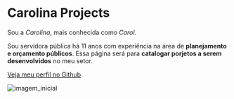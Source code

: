 # Carolina Projects


Sou a *Carolina*, mais conhecida como *Carol*. 

Sou servidora pública há 11 anos com experiência na área de **planejamento e orçamento públicos**. Essa página será para **catalogar porjetos a serem desenvolvidos** no meu setor. 

[Veja meu perfil no Github](https://github.com/carolfmoreira)

![imagem_inicial](https://blush.design/api/download?shareUri=qC_U0htQTBNWsFo9&c=Hair_0%7E878787-0.2%7E9b5120_Skin_0%7Ec26e5e-0.2%7Eecafa3&w=800&h=800&fm=png)
